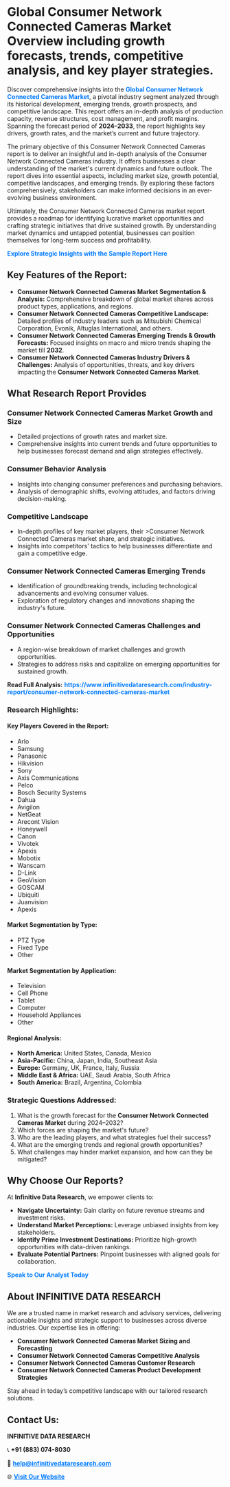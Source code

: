 <h1>Global Consumer Network Connected Cameras Market Overview including growth forecasts, trends, competitive analysis, and key player strategies.</h1>
<p>
Discover comprehensive insights into the 
<a href="https://www.infinitivedataresearch.com/industry-report/consumer-network-connected-cameras-market" rel="dofollow" style="color: #007BFF; text-decoration: none;"><strong>Global Consumer Network Connected Cameras Market</strong></a>, a pivotal industry segment analyzed through its historical development, emerging trends, growth prospects, and competitive landscape. This report offers an in-depth analysis of production capacity, revenue structures, cost management, and profit margins. Spanning the forecast period of <strong>2024–2033</strong>, the report highlights key drivers, growth rates, and the market’s current and future trajectory.
</p>
<p>
The primary objective of this Consumer Network Connected Cameras report is to deliver an insightful and in-depth analysis of the Consumer Network Connected Cameras industry. It offers businesses a clear understanding of the market's current dynamics and future outlook. The report dives into essential aspects, including market size, growth potential, competitive landscapes, and emerging trends. By exploring these factors comprehensively, stakeholders can make informed decisions in an ever-evolving business environment.
</p>
<p>
Ultimately, the Consumer Network Connected Cameras market report provides a roadmap for identifying lucrative market opportunities and crafting strategic initiatives that drive sustained growth. By understanding market dynamics and untapped potential, businesses can position themselves for long-term success and profitability.
</p>
<p>
<a href="https://www.infinitivedataresearch.com/request-sample/reportId=107014" style="color: #007BFF; text-decoration: none;"><strong>Explore Strategic Insights with the Sample Report Here</strong></a>
</p>

<h2>Key Features of the Report:</h2>
<ul>
<li><strong>Consumer Network Connected Cameras Market Segmentation & Analysis:</strong> Comprehensive breakdown of global market shares across product types, applications, and regions.</li>
<li><strong>Consumer Network Connected Cameras Competitive Landscape:</strong> Detailed profiles of industry leaders such as Mitsubishi Chemical Corporation, Evonik, Altuglas International, and others.</li>
<li><strong>Consumer Network Connected Cameras Emerging Trends & Growth Forecasts:</strong> Focused insights on macro and micro trends shaping the market till <strong>2032</strong>.</li>
<li><strong>Consumer Network Connected Cameras Industry Drivers & Challenges:</strong> Analysis of opportunities, threats, and key drivers impacting the <strong>Consumer Network Connected Cameras Market</strong>.</li>
</ul>

<h2>What Research Report Provides</h2>
<h3>Consumer Network Connected Cameras Market Growth and Size</h3>
<ul>
<li>Detailed projections of growth rates and market size.</li>
<li>Comprehensive insights into current trends and future opportunities to help businesses forecast demand and align strategies effectively.</li>
</ul>

<h3>Consumer Behavior Analysis</h3>
<ul>
<li>Insights into changing consumer preferences and purchasing behaviors.</li>
<li>Analysis of demographic shifts, evolving attitudes, and factors driving decision-making.</li>
</ul>

<h3>Competitive Landscape</h3>
<ul>
<li>In-depth profiles of key market players, their >Consumer Network Connected Cameras market share, and strategic initiatives.</li>
<li>Insights into competitors' tactics to help businesses differentiate and gain a competitive edge.</li>
</ul>

<h3>Consumer Network Connected Cameras Emerging Trends</h3>
<ul>
<li>Identification of groundbreaking trends, including technological advancements and evolving consumer values.</li>
<li>Exploration of regulatory changes and innovations shaping the industry's future.</li>
</ul>

<h3>Consumer Network Connected Cameras Challenges and Opportunities</h3>
<ul>
<li>A region-wise breakdown of market challenges and growth opportunities.</li>
<li>Strategies to address risks and capitalize on emerging opportunities for sustained growth.</li>
</ul>
<p><strong>Read Full Analysis:</strong> <a href="https://www.infinitivedataresearch.com/industry-report/consumer-network-connected-cameras-market" rel="dofollow" style="color: #007BFF; text-decoration: none;"><strong>https://www.infinitivedataresearch.com/industry-report/consumer-network-connected-cameras-market</strong></a></p>
<h3>Research Highlights:</h3>
<h4>Key Players Covered in the Report:</h4>
<ul><li>Arlo</li><li>Samsung</li><li>Panasonic</li><li>Hikvision</li><li>Sony</li><li>Axis Communications</li><li>Pelco</li><li>Bosch Security Systems</li><li>Dahua</li><li>Avigilon</li><li>NetGeat</li><li>Arecont Vision</li><li>Honeywell</li><li>Canon</li><li>Vivotek</li><li>Apexis</li><li>Mobotix</li><li>Wanscam</li><li>D-Link</li><li>GeoVision</li><li>GOSCAM</li><li>Ubiquiti</li><li>Juanvision</li><li>Apexis</li></ul>
<h4>Market Segmentation by Type:</h4>
<ul><li>PTZ Type</li><li>Fixed Type</li><li>Other</li></ul>
<h4>Market Segmentation by Application:</h4>
<ul><li>Television</li><li>Cell Phone</li><li>Tablet</li><li>Computer</li><li>Household Appliances</li><li>Other</li></ul>

<h4>Regional Analysis:</h4>
<ul>
<li><strong>North America:</strong> United States, Canada, Mexico</li>
<li><strong>Asia-Pacific:</strong> China, Japan, India, Southeast Asia</li>
<li><strong>Europe:</strong> Germany, UK, France, Italy, Russia</li>
<li><strong>Middle East & Africa:</strong> UAE, Saudi Arabia, South Africa</li>
<li><strong>South America:</strong> Brazil, Argentina, Colombia</li>
</ul>

<h3>Strategic Questions Addressed:</h3>
<ol>
<li>What is the growth forecast for the <strong>Consumer Network Connected Cameras Market</strong> during 2024–2032?</li>
<li>Which forces are shaping the market's future?</li>
<li>Who are the leading players, and what strategies fuel their success?</li>
<li>What are the emerging trends and regional growth opportunities?</li>
<li>What challenges may hinder market expansion, and how can they be mitigated?</li>
</ol>

<h2>Why Choose Our Reports?</h2>
<p>At <strong>Infinitive Data Research</strong>, we empower clients to:</p>
<ul>
<li><strong>Navigate Uncertainty:</strong> Gain clarity on future revenue streams and investment risks.</li>
<li><strong>Understand Market Perceptions:</strong> Leverage unbiased insights from key stakeholders.</li>
<li><strong>Identify Prime Investment Destinations:</strong> Prioritize high-growth opportunities with data-driven rankings.</li>
<li><strong>Evaluate Potential Partners:</strong> Pinpoint businesses with aligned goals for collaboration.</li>
</ul>
<p><a href="https://www.infinitivedataresearch.com/industry-report/consumer-network-connected-cameras-market" rel="dofollow" style="color: #007BFF; text-decoration: none;"><strong>Speak to Our Analyst Today</strong></a></p>

<h2>About INFINITIVE DATA RESEARCH</h2>
<p>We are a trusted name in market research and advisory services, delivering actionable insights and strategic support to businesses across diverse industries. Our expertise lies in offering:</p>
<ul>
<li><strong>Consumer Network Connected Cameras Market Sizing and Forecasting</strong></li>
<li><strong>Consumer Network Connected Cameras Competitive Analysis</strong></li>
<li><strong>Consumer Network Connected Cameras Customer Research</strong></li>
<li><strong>Consumer Network Connected Cameras Product Development Strategies</strong></li>
</ul>
<p>Stay ahead in today’s competitive landscape with our tailored research solutions.</p>

<h2>Contact Us:</h2>
<p><strong>INFINITIVE DATA RESEARCH</strong></p>
<p>📞 <strong>+91 (883) 074-8030</strong></p>
<p>📧 <strong><a href="mailto:help@infinitivedataresearch.com" style="color: #007BFF;">help@infinitivedataresearch.com</a></strong></p>
<p>🌐 <strong><a href="https://www.infinitivedataresearch.com" rel="dofollow" style="color: #007BFF;">Visit Our Website</a></strong></p>